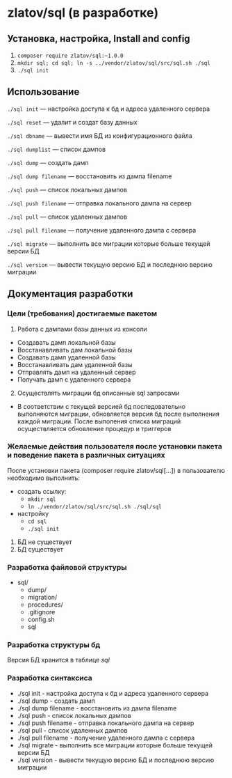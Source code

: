 # zlatov/sql (в разработке)


## Установка, настройка, Install and config

1. `composer require zlatov/sql:~1.0.0`
2. `mkdir sql; cd sql; ln -s ../vendor/zlatov/sql/src/sql.sh ./sql`
3. `./sql init`

## Использование

`./sql init` — настройка доступа к бд и адреса удаленного сервера

`./sql reset` — удалит и создат базу данных

`./sql dbname` — вывести имя БД из конфигурационного файла

`./sql dumplist` — список дампов

`./sql dump` — создать дамп

`./sql dump filename` — восстановить из дампа filename

`./sql push` — список локальных дампов

`./sql push filename` — отправка локального дампа на сервер

`./sql pull` — список удаленных дампов

`./sql pull filename` — получение удаленного дампа с сервера

`./sql migrate` — выполнить все миграции которые больше текущей версии БД

`./sql version` — вывести текущую версию БД и последнюю версию миграции

## Документация разработки

### Цели (требования) достигаемые пакетом

1. Работа с дампами базы данных из консоли

  - Создавать дамп локальной базы
  - Восстанавливать дам локальной базы
  - Создавать дамп удаленной базы
  - Восстанавливать дам удаленной базы
  - Отправлять дамп на удаленный сервер
  - Получать дамп с удаленного сервера

2. Осуществлять миграции бд описанные sql запросами

  - В соответствии с текущей версией бд последовательно выполняются миграции, обновляется версия бд после выполнения каждой миграции. После выполения списка миграций осуществляется обновление процедур и триггеров

### Желаемые действия пользователя после установки пакета и поведение пакета в различных ситуациях

После установки пакета (composer require zlatov/sql[...]) в пользователю необходимо выполнить:
  - создать ссылку:
    - <code>mkdir sql</code>
    - <code>ln ./vendor/zlatov/sql/src/sql.sh ./sql/sql</code>
  - настройку
    - <code>cd sql</code>
    - <code>./sql init</code>

1. БД не существует
2. БД существует

### Разработка файловой структуры
- sql/
  - dump/
  - migration/
  - procedures/
  - .gitignore
  - config.sh
  - sql

### Разработка структуры бд

Версия БД хранится в таблице <var>sql</var>

### Разработка синтаксиса

- ./sql init
\- настройка доступа к бд и адреса удаленного сервера
- ./sql dump
\- создать дамп
- ./sql dump filename
\- восстановить из дампа filename
- ./sql push
\- список локальных дампов
- ./sql push filename
\- отправка локального дампа на сервер
- ./sql pull
\- список удаленных дампов
- ./sql pull filename
\- получение удаленного дампа с сервера
- ./sql migrate
\- выполнить все миграции которые больше текущей версии БД
- ./sql version
\- вывести текущую версию БД и последнюю версию миграции
